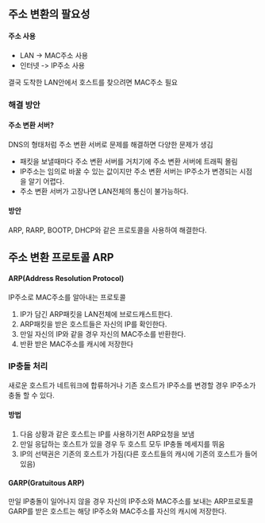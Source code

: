 ## 주소 변환의 팔요성
#### 주소 사용
- LAN -> MAC주소 사용
- 인터넷 -> IP주소 사용

결국 도착한 LAN안에서 호스트를 찾으려면 MAC주소 필요

### 해결 방안
#### 주소 변환 서버?
DNS의 형태처럼 주소 변환 서버로 문제를 해결하면 다양한 문제가 생김
- 패킷을 보낼때마다 주소 변환 서버를 거치기에 주소 변환 서버에 트래픽 몰림
- IP주소는 임의로 바꿀 수 있는 값이지만 주소 변환 서버는 IP주소가 변경되는 시점을 알기 어렵다.
- 주소 변환 서버가 고장나면 LAN전체의 통신이 불가능하다.
#### 방안
ARP, RARP, BOOTP, DHCP와 같은 프로토콜을 사용하여 해결한다.

## 주소 변환 프로토콜 ARP
#### ARP(Address Resolution Protocol)
IP주소로 MAC주소를 알아내는 프로토콜
1. IP가 담긴 ARP패킷을 LAN전체에 브로드캐스트한다.
2. ARP패킷을 받은 호스트들은 자신의 IP를 확인한다.
3. 만일 자신의 IP와 같을 경우 자신의 MAC주소를 반환한다.
4. 반환 받은 MAC주소를 캐시에 저장한다

### IP충돌 처리
새로운 호스트가 네트워크에 합류하거나 기존 호스트가 IP주소를 변경할 경우 IP주소가 충돌 할 수 있다.
#### 방법
1. 다음 상황과 같은 호스트는 IP를 사용하기전 ARP요청을 보냄
2. 만일 응답하는 호스트가 있을 경우 두 호스트 모두 IP충돌 메세지를 뛰움
3. IP의 선택권은 기존의 호스트가 가짐(다른 호스트들의 캐시에 기존의 호스트가 들어있음)

#### GARP(Gratuitous ARP)
만일 IP충돌이 일어나지 않을 경우 자신의 IP주소와 MAC주소를 보내는 ARP프로토콜 <br>
GARP를 받은 호스트는 해당 IP주소와 MAC주소를 자신의 캐시에 저장한다.
